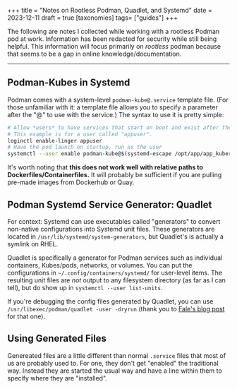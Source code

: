 +++
title = "Notes on Rootless Podman, Quadlet, and Systemd"
date = 2023-12-11
draft = true
[taxonomies]
tags= ["guides"]
+++

The following are notes I collected while working with a rootless Podman pod at work. Information has been redacted for security while still being helpful. This information will focus primarily on *rootless* podman because that seems to be a gap in online knowledge/documentation.

--- 

## Podman-Kubes in Systemd
Podman comes with a system-level `podman-kube@.service` template file. (For those unfamiliar with it: a template file allows you to specify a parameter after the "@" to use with the service.) The syntax to use it is pretty simple:

```bash
# Allow *users* to have services that start on boot and exist after the user logs out.
# This example is for a user called "appuser".
loginctl enable-linger appuser
# Have the pod launch on startup, run as the user
systemctl --user enable podman-kube@$(systemd-escape /opt/app/app_kubernetes_file.yaml).service
```

It's worth noting that **this does not work well with relative paths to Dockerfiles/Containerfiles.** It will probably be sufficient if you are pulling pre-made images from Dockerhub or Quay.

## Podman Systemd Service Generator: Quadlet
For context: Systemd can use executables called "generators" to convert non-native configurations into Systemd unit files. These generators are located in `/usr/lib/systemd/system-generators`, but Quadlet's is actually a symlink on RHEL.

Quadlet is specifically a generator for Podman services such as individual containers, Kubes/pods, networks, or volumes. You can put the configurations in `~/.config/containers/systemd/` for user-level items. The resulting unit files are *not* output to any filesystem directory (as far as I can tell), but do show up in `systemctl --user list-units`. 

If you're debugging the config files generated by Quadlet, you can use `/usr/libexec/podman/quadlet -user -dryrun` (thank you to [Fale's blog post](https://fale.io/blog/2023/05/17/manage-podman-containers-with-systemd-and-quadlet) for that one).

## Using Generated Files
Genereated files are a little different than normal `.service` files that most of us are probably used to. For one, they don't get "enabled" the traditional way. Instead they are started the usual way and have a line within them to specify where they are "installed".

